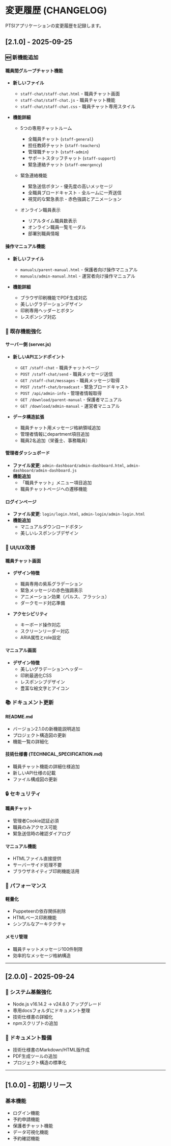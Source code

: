 # 変更履歴 (CHANGELOG)

PTSIアプリケーションの変更履歴を記録します。

## [2.1.0] - 2025-09-25

### 🆕 新機能追加

#### 職員間グループチャット機能
- **新しいファイル**
  - `staff-chat/staff-chat.html` - 職員チャット画面
  - `staff-chat/staff-chat.js` - 職員チャット機能
  - `staff-chat/staff-chat.css` - 職員チャット専用スタイル

- **機能詳細**
  - 5つの専用チャットルーム
    - 全職員チャット (`staff-general`)
    - 担任教師チャット (`staff-teachers`)
    - 管理職チャット (`staff-admin`)
    - サポートスタッフチャット (`staff-support`)
    - 緊急連絡チャット (`staff-emergency`)
  
  - 緊急連絡機能
    - 緊急送信ボタン - 優先度の高いメッセージ
    - 全職員ブロードキャスト - 全ルームに一斉送信
    - 視覚的な緊急表示 - 赤色強調とアニメーション
  
  - オンライン職員表示
    - リアルタイム職員数表示
    - オンライン職員一覧モーダル
    - 部署別職員情報

#### 操作マニュアル機能
- **新しいファイル**
  - `manuals/parent-manual.html` - 保護者向け操作マニュアル
  - `manuals/admin-manual.html` - 運営者向け操作マニュアル

- **機能詳細**
  - ブラウザ印刷機能でPDF生成対応
  - 美しいグラデーションデザイン
  - 印刷専用ヘッダーとボタン
  - レスポンシブ対応

### 🔧 既存機能強化

#### サーバー側 (server.js)
- **新しいAPIエンドポイント**
  - `GET /staff-chat` - 職員チャットページ
  - `POST /staff-chat/send` - 職員メッセージ送信
  - `GET /staff-chat/messages` - 職員メッセージ取得
  - `POST /staff-chat/broadcast` - 緊急ブロードキャスト
  - `POST /api/admin-info` - 管理者情報取得
  - `GET /download/parent-manual` - 保護者マニュアル
  - `GET /download/admin-manual` - 運営者マニュアル

- **データ構造拡張**
  - 職員チャット用メッセージ格納領域追加
  - 管理者情報にdepartment項目追加
  - 職員2名追加（栄養士、事務職員）

#### 管理者ダッシュボード
- **ファイル変更**: `admin-dashboard/admin-dashboard.html`, `admin-dashboard/admin-dashboard.js`
- **機能追加**
  - 「職員チャット」メニュー項目追加
  - 職員チャットページへの遷移機能

#### ログインページ
- **ファイル変更**: `login/login.html`, `admin-login/admin-login.html`
- **機能追加**
  - マニュアルダウンロードボタン
  - 美しいレスポンシブデザイン

### 🎨 UI/UX改善

#### 職員チャット画面
- **デザイン特徴**
  - 職員専用の紫系グラデーション
  - 緊急メッセージの赤色強調表示
  - アニメーション効果（パルス、フラッシュ）
  - ダークモード対応準備

- **アクセシビリティ**
  - キーボード操作対応
  - スクリーンリーダー対応
  - ARIA属性とrole設定

#### マニュアル画面
- **デザイン特徴**
  - 美しいグラデーションヘッダー
  - 印刷最適化CSS
  - レスポンシブデザイン
  - 豊富な絵文字とアイコン

### 📚 ドキュメント更新

#### README.md
- バージョン2.1.0の新機能説明追加
- プロジェクト構造図の更新
- 機能一覧の詳細化

#### 技術仕様書 (TECHNICAL_SPECIFICATION.md)
- 職員チャット機能の詳細仕様追加
- 新しいAPI仕様の記載
- ファイル構成図の更新

### 🔒 セキュリティ

#### 職員チャット
- 管理者Cookie認証必須
- 職員のみアクセス可能
- 緊急送信時の確認ダイアログ

#### マニュアル機能
- HTMLファイル直接提供
- サーバーサイド処理不要
- ブラウザネイティブ印刷機能活用

### 🚀 パフォーマンス

#### 軽量化
- Puppeteerの依存関係削除
- HTMLベース印刷機能
- シンプルなアーキテクチャ

#### メモリ管理
- 職員チャットメッセージ100件制限
- 効率的なメッセージ格納構造

---

## [2.0.0] - 2025-09-24

### 🔄 システム基盤強化
- Node.js v16.14.2 → v24.8.0 アップグレード
- 専用docsフォルダにドキュメント整理
- 技術仕様書の詳細化
- npmスクリプトの追加

### 📝 ドキュメント整備
- 技術仕様書のMarkdown/HTML版作成
- PDF生成ツールの追加
- プロジェクト構造の標準化

---

## [1.0.0] - 初期リリース

### 基本機能
- ログイン機能
- 予約申請機能
- 保護者チャット機能
- データ可視化機能
- 予約確認機能